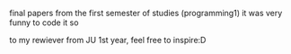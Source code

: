final papers from the first semester of studies (programming1)
it was very funny to  code it so 


to my rewiever from JU 1st year, feel free to inspire:D
